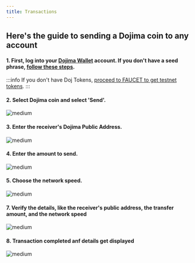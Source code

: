 ```yaml
---
title: Transactions
---
```

## Here's the guide to sending a Dojima coin to any account

#### **1**.  First, log into your [Dojima Wallet](https://wallet.dojima.network/wallet/intro) account. If you don't have a seed phrase, [follow these steps](../wallet/index.md).

:::info
If you don't have Doj Tokens, [proceed to FAUCET to get testnet tokens](https://wallet.dojima.network/wallet/main/faucet).
:::

#### **2**.  Select Dojima coin and select 'Send'.

![medium](../../../static/img/wallet/send/select_asset.png)

#### **3**.  Enter the receiver's Dojima Public Address.

![medium](../../../static/img/wallet/send/enter_address.png)

#### **4**.  Enter the amount to send.

![medium](../../../static/img/wallet/send/enter_amount.png)

#### **5**.  Choose the network speed.

![medium](../../../static/img/wallet/send/select_gas.png)

#### **7**.  Verify the details, like the receiver's public address, the transfer amount, and the network speed

![medium](../../../static/img/wallet/send/review_details.png)

#### **8**.  Transaction completed anf details get displayed

![medium](../../../static/img/wallet/send/tx_details.png)